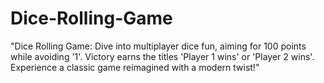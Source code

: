 # Dice-Rolling-Game
"Dice Rolling Game: Dive into multiplayer dice fun, aiming for 100 points while avoiding '1'. Victory earns the titles 'Player 1 wins' or 'Player 2 wins'. Experience a classic game reimagined with a modern twist!"
